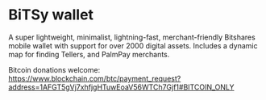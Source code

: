 # BiTSy wallet

A super lightweight, minimalist, lightning-fast, merchant-friendly Bitshares mobile wallet with support for over 2000 digital assets. Includes a dynamic map for finding Tellers, and PalmPay merchants.

Bitcoin donations welcome: https://www.blockchain.com/btc/payment_request?address=1AFGT5gVj7xhfjgHTuwEoaV56WTCh7Gjf1#BITCOIN_ONLY
